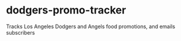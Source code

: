 # dodgers-promo-tracker
Tracks Los Angeles Dodgers and Angels food promotions, and emails subscribers
